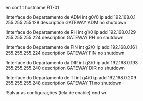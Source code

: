 ﻿en
conf t
hostname RT-01


!Interface do Departamento de ADM
int g0/0
ip add 192.168.0.1 255.255.255.128
description GATEWAY ADM
no shutdown


!Interface do Departamento de RH
int g1/0
ip add 192.168.0.129 255.255.255.224 
description GATEWAY RH
no shutdown


!Interface do Departamento de FIN
int g2/0
ip add 192.168.0.161 255.255.255.224
description GATEWAY FIN
no shutdown


!Interface do Departamento da DIR
int g3/0
ip add 192.168.0.193 255.255.255.240
description GATEWAY DIR
no shutdown


!Interface do Departamento de TI
int g4/0
ip add 192.168.0.209 255.255.255.248
description GATEWAY TI
no shutdown


!Salvar as configurações (tela de enable)
end
wr

